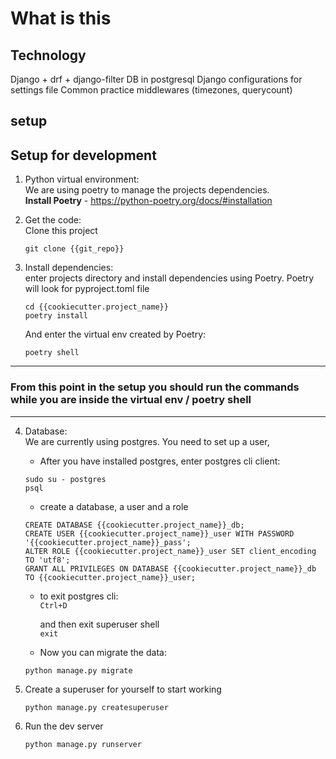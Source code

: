 # What is this

## Technology

Django + drf + django-filter
DB in postgresql
Django configurations for settings file
Common practice middlewares (timezones, querycount)

## setup
## Setup for development

1. Python virtual environment:   
We are using poetry to manage the projects dependencies.   
   **Install Poetry** - https://python-poetry.org/docs/#installation
        

2. Get the code:    
Clone this project    
   ```
   git clone {{git_repo}}
   ```
   

3. Install dependencies:    
enter projects directory and install dependencies using Poetry. Poetry will look for pyproject.toml file
    ```
    cd {{cookiecutter.project_name}}
    poetry install
    ```
   And enter the virtual env created by Poetry:
   ```
   poetry shell
   ```
   
---
### From this point in the setup you should run the commands while you are inside the virtual env / poetry shell 

---

4. Database:    
We are currently using postgres. You need to set up a user,
   * After you have installed postgres, enter postgres cli client:    
   ```
   sudo su - postgres
   psql
   ```
   * create a database, a user and a role
    ```
    CREATE DATABASE {{cookiecutter.project_name}}_db;
    CREATE USER {{cookiecutter.project_name}}_user WITH PASSWORD '{{cookiecutter.project_name}}_pass';
    ALTER ROLE {{cookiecutter.project_name}}_user SET client_encoding TO 'utf8';
    GRANT ALL PRIVILEGES ON DATABASE {{cookiecutter.project_name}}_db TO {{cookiecutter.project_name}}_user;       
   ```
   * to exit postgres cli:   
   `Ctrl+D`
   
     and then exit superuser shell   
   `exit`
    * Now you can migrate the data:
   ```   
   python manage.py migrate   
   ```   

5. Create a superuser for yourself to start working
    ```
    python manage.py createsuperuser 
   ```

6. Run the dev server
    ```
   python manage.py runserver
   ```
 

